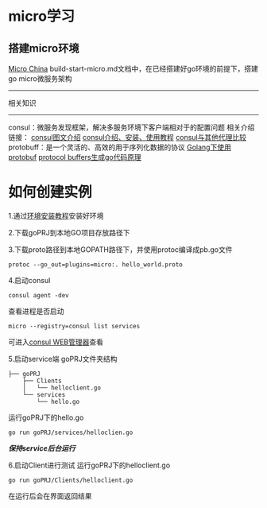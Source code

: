 # micro学习
## 搭建micro环境
[Micro China](https://github.com/micro-in-cn)
build-start-micro.md文档中，在已经搭建好go环境的前提下，搭建go micro微服务架构
***
相关知识
***
consul：微服务发现框架，解决多服务环境下客户端相对于的配置问题
相关介绍链接：
[consul图文介绍](https://www.cnblogs.com/xiaohanlin/p/8016803.html)
[consul介绍、安装、使用教程](https://blog.csdn.net/liuzhuchen/article/details/81913562)
[consul与其他代理比较](https://www.jianshu.com/p/e0986abbfe48)
protobuff：是一个灵活的、高效的用于序列化数据的协议
[Golang下使用protobuf](https://www.jianshu.com/p/f4051569fd32)
[protocol buffers生成go代码原理](https://www.cnblogs.com/charlieroro/p/9043337.html)

# 如何创建实例
1.通过[环境安装教程](https://github.com/LiuBaiSMD/start-Go-micro/blob/master/build-start-micro.md)安装好环境

2.下载goPRJ到本地GO项目存放路径下

3.下载proto路径到本地GOPATH路径下，并使用protoc编译成pb.go文件
```
protoc --go_out=plugins=micro:. hello_world.proto
```

4.启动consul
```
consul agent -dev
```
查看进程是否启动
```
micro --registry=consul list services
```
可进入[consul WEB管理器](http://localhost:8500)查看

5.启动service端
goPRJ文件夹结构
```
├── goPRJ
    ├── Clients
    │   └── helloclient.go
    └── services
        └── hello.go
```
运行goPRJ下的hello.go
```
go run goPRJ/services/helloclien.go
```
***保持service后台运行***

6.启动Client进行测试
运行goPRJ下的helloclient.go
```
go run goPRJ/Clients/helloclient.go
```
在运行后会在界面返回结果
